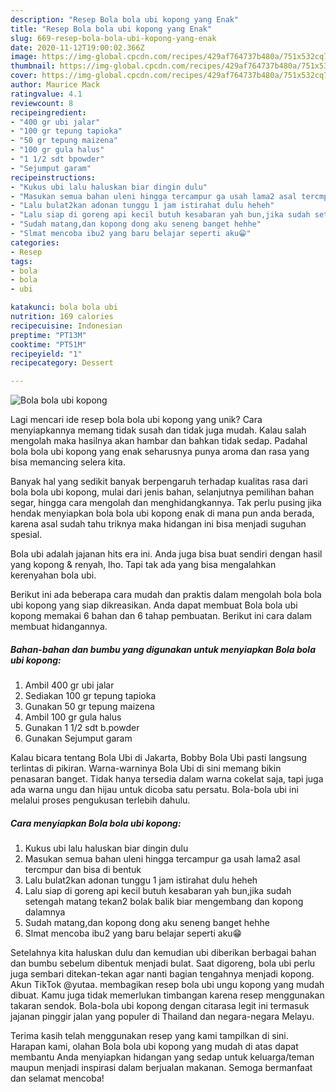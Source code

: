 ```yaml
---
description: "Resep Bola bola ubi kopong yang Enak"
title: "Resep Bola bola ubi kopong yang Enak"
slug: 669-resep-bola-bola-ubi-kopong-yang-enak
date: 2020-11-12T19:00:02.366Z
image: https://img-global.cpcdn.com/recipes/429af764737b480a/751x532cq70/bola-bola-ubi-kopong-foto-resep-utama.jpg
thumbnail: https://img-global.cpcdn.com/recipes/429af764737b480a/751x532cq70/bola-bola-ubi-kopong-foto-resep-utama.jpg
cover: https://img-global.cpcdn.com/recipes/429af764737b480a/751x532cq70/bola-bola-ubi-kopong-foto-resep-utama.jpg
author: Maurice Mack
ratingvalue: 4.1
reviewcount: 8
recipeingredient:
- "400 gr ubi jalar"
- "100 gr tepung tapioka"
- "50 gr tepung maizena"
- "100 gr gula halus"
- "1 1/2 sdt bpowder"
- "Sejumput garam"
recipeinstructions:
- "Kukus ubi lalu haluskan biar dingin dulu"
- "Masukan semua bahan uleni hingga tercampur ga usah lama2 asal tercmpur dan bisa di bentuk"
- "Lalu bulat2kan adonan tunggu 1 jam istirahat dulu heheh"
- "Lalu siap di goreng api kecil butuh kesabaran yah bun,jika sudah setengah matang tekan2 bolak balik biar mengembang dan kopong dalamnya"
- "Sudah matang,dan kopong dong aku seneng banget hehhe"
- "Slmat mencoba ibu2 yang baru belajar seperti aku😁"
categories:
- Resep
tags:
- bola
- bola
- ubi

katakunci: bola bola ubi 
nutrition: 169 calories
recipecuisine: Indonesian
preptime: "PT13M"
cooktime: "PT51M"
recipeyield: "1"
recipecategory: Dessert

---
```



![Bola bola ubi kopong](https://img-global.cpcdn.com/recipes/429af764737b480a/751x532cq70/bola-bola-ubi-kopong-foto-resep-utama.jpg)

Lagi mencari ide resep bola bola ubi kopong yang unik? Cara menyiapkannya memang tidak susah dan tidak juga mudah. Kalau salah mengolah maka hasilnya akan hambar dan bahkan tidak sedap. Padahal bola bola ubi kopong yang enak seharusnya punya aroma dan rasa yang bisa memancing selera kita.

Banyak hal yang sedikit banyak berpengaruh terhadap kualitas rasa dari bola bola ubi kopong, mulai dari jenis bahan, selanjutnya pemilihan bahan segar, hingga cara mengolah dan menghidangkannya. Tak perlu pusing jika hendak menyiapkan bola bola ubi kopong enak di mana pun anda berada, karena asal sudah tahu triknya maka hidangan ini bisa menjadi suguhan spesial.

Bola ubi adalah jajanan hits era ini. Anda juga bisa buat sendiri dengan hasil yang kopong &amp; renyah, lho. Tapi tak ada yang bisa mengalahkan kerenyahan bola ubi.


Berikut ini ada beberapa cara mudah dan praktis dalam mengolah bola bola ubi kopong yang siap dikreasikan. Anda dapat membuat Bola bola ubi kopong memakai 6 bahan dan 6 tahap pembuatan. Berikut ini cara dalam membuat hidangannya.

<!--inarticleads1-->

##### Bahan-bahan dan bumbu yang digunakan untuk menyiapkan Bola bola ubi kopong:

1. Ambil 400 gr ubi jalar
1. Sediakan 100 gr tepung tapioka
1. Gunakan 50 gr tepung maizena
1. Ambil 100 gr gula halus
1. Gunakan 1 1/2 sdt b.powder
1. Gunakan Sejumput garam


Kalau bicara tentang Bola Ubi di Jakarta, Bobby Bola Ubi pasti langsung terlintas di pikiran. Warna-warninya Bola Ubi di sini memang bikin penasaran banget. Tidak hanya tersedia dalam warna cokelat saja, tapi juga ada warna ungu dan hijau untuk dicoba satu persatu. Bola-bola ubi ini melalui proses pengukusan terlebih dahulu. 

<!--inarticleads2-->

##### Cara menyiapkan Bola bola ubi kopong:

1. Kukus ubi lalu haluskan biar dingin dulu
1. Masukan semua bahan uleni hingga tercampur ga usah lama2 asal tercmpur dan bisa di bentuk
1. Lalu bulat2kan adonan tunggu 1 jam istirahat dulu heheh
1. Lalu siap di goreng api kecil butuh kesabaran yah bun,jika sudah setengah matang tekan2 bolak balik biar mengembang dan kopong dalamnya
1. Sudah matang,dan kopong dong aku seneng banget hehhe
1. Slmat mencoba ibu2 yang baru belajar seperti aku😁


Setelahnya kita haluskan dulu dan kemudian ubi diberikan berbagai bahan dan bumbu sebelum dibentuk menjadi bulat. Saat digoreng, bola ubi perlu juga sembari ditekan-tekan agar nanti bagian tengahnya menjadi kopong. Akun TikTok @yutaa. membagikan resep bola ubi ungu kopong yang mudah dibuat. Kamu juga tidak memerlukan timbangan karena resep menggunakan takaran sendok. Bola-bola ubi kopong dengan citarasa legit ini termasuk jajanan pinggir jalan yang populer di Thailand dan negara-negara Melayu. 

Terima kasih telah menggunakan resep yang kami tampilkan di sini. Harapan kami, olahan Bola bola ubi kopong yang mudah di atas dapat membantu Anda menyiapkan hidangan yang sedap untuk keluarga/teman maupun menjadi inspirasi dalam berjualan makanan. Semoga bermanfaat dan selamat mencoba!
